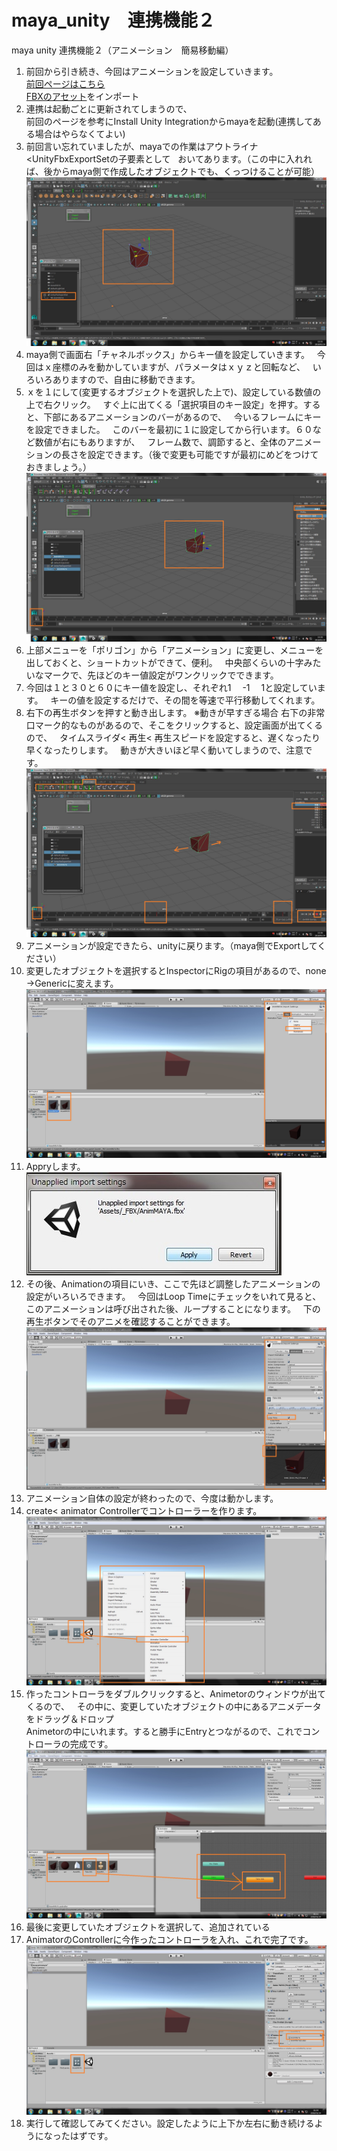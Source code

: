 # maya_unity　連携機能２
maya unity 連携機能２（アニメーション　簡易移動編）  

1. 前回から引き続き、今回はアニメーションを設定していきます。  
[前回ページはこちら](https://github.com/175B005/maya_unity)  
[FBXのアセット](http://u3d.as/XWD)をインポート  
1. 連携は起動ごとに更新されてしまうので、  
前回のページを参考にInstall Unity Integrationからmayaを起動(連携してある場合はやらなくてよい)  
1. 前回言い忘れていましたが、mayaでの作業はアウトライナ<UnityFbxExportSetの子要素として  
おいてあります。（この中に入れれば、後からmaya側で作成したオブジェクトでも、くっつけることが可能）
![](https://github.com/175B005/maya_unity2/blob/master/directionanim3.jpg?raw=true)
1. maya側で画面右「チャネルボックス」からキー値を設定していきます。  
今回はｘ座標のみを動かしていますが、パラメータはｘｙｚと回転など、  
いろいろありますので、自由に移動できます。
1. ｘを１にして(変更するオブジェクトを選択した上で)、設定している数値の上で右クリック。  
すぐ上に出てくる「選択項目のキー設定」を押す。すると、下部にあるアニメーションのバーがあるので、  
今いるフレームにキーを設定できました。  
このバーを最初に１に設定してから行います。６０など数値が右にもありますが、  
フレーム数で、調節すると、全体のアニメーションの長さを設定できます。（後で変更も可能ですが最初にめどをつけておきましょう。）
![](https://github.com/175B005/maya_unity2/blob/master/directionanim4.jpg?raw=true)
1. 上部メニューを「ポリゴン」から「アニメーション」に変更し、メニューを出しておくと、ショートカットができて、便利。  
中央部くらいの十字みたいなマークで、先ほどのキー値設定がワンクリックでできます。
1. 今回は１と３０と６０にキー値を設定し、それぞれ1　 -1　 1と設定しています。  
キーの値を設定するだけで、その間を等速で平行移動してくれます。 
1. 右下の再生ボタンを押すと動き出します。
※動きが早すぎる場合
右下の非常口マーク的なものがあるので、そこをクリックすると、設定画面が出てくるので、  
タイムスライダ< 再生< 再生スピードを設定すると、遅くなったり早くなったりします。  
動きが大きいほど早く動いてしまうので、注意です。
![](https://github.com/175B005/maya_unity2/blob/master/directionanim5.jpg?raw=true)
1. アニメーションが設定できたら、unityに戻ります。（maya側でExportしてください）
1. 変更したオブジェクトを選択するとInspectorにRigの項目があるので、none →Genericに変えます。
![](https://github.com/175B005/maya_unity2/blob/master/directionanim7.jpg?raw=true)
1. Appryします。
![](https://github.com/175B005/maya_unity2/blob/master/directionanim13.jpg?raw=true)
1. その後、Animationの項目にいき、ここで先ほど調整したアニメーションの設定がいろいろできます。  
今回はLoop Timeにチェックをいれて見ると、このアニメーションは呼び出された後、ループすることになります。  
下の再生ボタンでそのアニメを確認することができます。
![](https://github.com/175B005/maya_unity2/blob/master/directionanim9.jpg?raw=true)
1. アニメーション自体の設定が終わったので、今度は動かします。
1. create< animator Controllerでコントローラーを作ります。
![](https://raw.githubusercontent.com/175B005/maya_unity2/master/directionanim10.jpg)
1. 作ったコントローラをダブルクリックすると、Animetorのウィンドウが出てくるので、  
その中に、変更していたオブジェクトの中にあるアニメデータをドラッグ＆ドロップ  
Animetorの中にいれます。すると勝手にEntryとつながるので、これでコントローラの完成です。
![](https://github.com/175B005/maya_unity2/blob/master/directionanim11.jpg?raw=true)
1. 最後に変更していたオブジェクトを選択して、追加されている
1. AnimatorのControllerに今作ったコントローラを入れ、これで完了です。
![](https://github.com/175B005/maya_unity2/blob/master/directionanim12.jpg?raw=true)
1. 実行して確認してみてください。設定したように上下か左右に動き続けるようになったはずです。

